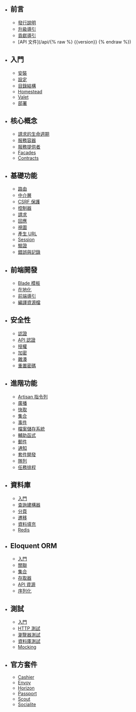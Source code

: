- ## 前言
    - [發行說明](/laravel_tw/docs/5.5/releases)
    - [升級導引](/laravel_tw/docs/5.5/upgrade)
    - [貢獻導引](/laravel_tw/docs/5.5/contributions)
    - [API 文件](/api/{% raw %} {{version}} {% endraw %})
- ## 入門
    - [安裝](/laravel_tw/docs/5.5/installation)
    - [設定](/laravel_tw/docs/5.5/configuration)
    - [目錄結構](/laravel_tw/docs/5.5/structure)
    - [Homestead](/laravel_tw/docs/5.5/homestead)
    - [Valet](/laravel_tw/docs/5.5/valet)
    - [部署](/laravel_tw/docs/5.5/deployment)
- ## 核心概念
    - [請求的生命週期](/laravel_tw/docs/5.5/lifecycle)
    - [服務容器](/laravel_tw/docs/5.5/container)
    - [服務提供者](/laravel_tw/docs/5.5/providers)
    - [Facades](/laravel_tw/docs/5.5/facades)
    - [Contracts](/laravel_tw/docs/5.5/contracts)
- ## 基礎功能
    - [路由](/laravel_tw/docs/5.5/routing)
    - [中介層](/laravel_tw/docs/5.5/middleware)
    - [CSRF 保護](/laravel_tw/docs/5.5/csrf)
    - [控制器](/laravel_tw/docs/5.5/controllers)
    - [請求](/laravel_tw/docs/5.5/requests)
    - [回應](/laravel_tw/docs/5.5/responses)
    - [視圖](/laravel_tw/docs/5.5/views)
    - [產生 URL](/laravel_tw/docs/5.5/urls)
    - [Session](/laravel_tw/docs/5.5/session)
    - [驗證](/laravel_tw/docs/5.5/validation)
    - [錯誤與記錄](/laravel_tw/docs/5.5/errors)
- ## 前端開發
    - [Blade 模板](/laravel_tw/docs/5.5/blade)
    - [在地化](/laravel_tw/docs/5.5/localization)
    - [前端導引](/laravel_tw/docs/5.5/frontend)
    - [編譯資源檔](/laravel_tw/docs/5.5/mix)
- ## 安全性
    - [認證](/laravel_tw/docs/5.5/authentication)
    - [API 認證](/laravel_tw/docs/5.5/passport)
    - [授權](/laravel_tw/docs/5.5/authorization)
    - [加密](/laravel_tw/docs/5.5/encryption)
    - [雜湊](/laravel_tw/docs/5.5/hashing)
    - [重置密碼](/laravel_tw/docs/5.5/passwords)
- ## 進階功能
    - [Artisan 指令列](/laravel_tw/docs/5.5/artisan)
    - [廣播](/laravel_tw/docs/5.5/broadcasting)
    - [快取](/laravel_tw/docs/5.5/cache)
    - [集合](/laravel_tw/docs/5.5/collections)
    - [事件](/laravel_tw/docs/5.5/events)
    - [檔案儲存系統](/laravel_tw/docs/5.5/filesystem)
    - [輔助函式](/laravel_tw/docs/5.5/helpers)
    - [郵件](/laravel_tw/docs/5.5/mail)
    - [通知](/laravel_tw/docs/5.5/notifications)
    - [套件開發](/laravel_tw/docs/5.5/packages)
    - [隊列](/laravel_tw/docs/5.5/queues)
    - [任務排程](/laravel_tw/docs/5.5/scheduling)
- ## 資料庫
    - [入門](/laravel_tw/docs/5.5/database)
    - [查詢建構器](/laravel_tw/docs/5.5/queries)
    - [分頁](/laravel_tw/docs/5.5/pagination)
    - [遷移](/laravel_tw/docs/5.5/migrations)
    - [資料填充](/laravel_tw/docs/5.5/seeding)
    - [Redis](/laravel_tw/docs/5.5/redis)
- ## Eloquent ORM
    - [入門](/laravel_tw/docs/5.5/eloquent)
    - [關聯](/laravel_tw/docs/5.5/eloquent-relationships)
    - [集合](/laravel_tw/docs/5.5/eloquent-collections)
    - [存取器](/laravel_tw/docs/5.5/eloquent-mutators)
    - [API 資源](/laravel_tw/docs/5.5/eloquent-resources)
    - [序列化](/laravel_tw/docs/5.5/eloquent-serialization)
- ## 測試
    - [入門](/laravel_tw/docs/5.5/testing)
    - [HTTP 測試](/laravel_tw/docs/5.5/http-tests)
    - [瀏覽器測試](/laravel_tw/docs/5.5/dusk)
    - [資料庫測試](/laravel_tw/docs/5.5/database-testing)
    - [Mocking](/laravel_tw/docs/5.5/mocking)
- ## 官方套件
    - [Cashier](/laravel_tw/docs/5.5/billing)
    - [Envoy](/laravel_tw/docs/5.5/envoy)
    - [Horizon](/laravel_tw/docs/5.5/horizon)
    - [Passport](/laravel_tw/docs/5.5/passport)
    - [Scout](/laravel_tw/docs/5.5/scout)
    - [Socialite](https://github.com/laravel/socialite)
